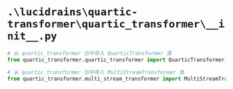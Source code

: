 # `.\lucidrains\quartic-transformer\quartic_transformer\__init__.py`

```py
# 从 quartic_transformer 包中导入 QuarticTransformer 类
from quartic_transformer.quartic_transformer import QuarticTransformer

# 从 quartic_transformer 包中导入 MultiStreamTransformer 类
from quartic_transformer.multi_stream_transformer import MultiStreamTransformer
```